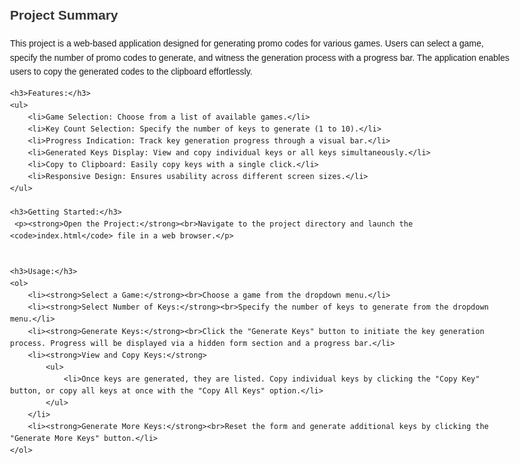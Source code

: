 <!DOCTYPE html>
<html lang="en">

<head>
    <meta charset="UTF-8">
    <meta http-equiv="X-UA-Compatible" content="IE=edge">
    <meta name="viewport" content="width=device-width, initial-scale=1.0">
    <title>Project Summary</title>
    <style>
        body {
            font-family: Arial, sans-serif;
            max-width: 800px;
            margin: 0 auto;
            padding: 20px;
            line-height: 1.6;
        }
        h2 {
            color: #333;
        }
        ul {
            list-style-type: none;
            padding: 0;
        }
        li {
            margin-bottom: 10px;
        }
    </style>
</head>

<body>
    <h2>Project Summary</h2>
    <p>This project is a web-based application designed for generating promo codes for various games. Users can select a game, specify the number of promo codes to generate, and witness the generation process with a progress bar. The application enables users to copy the generated codes to the clipboard effortlessly.</p>

    <h3>Features:</h3>
    <ul>
        <li>Game Selection: Choose from a list of available games.</li>
        <li>Key Count Selection: Specify the number of keys to generate (1 to 10).</li>
        <li>Progress Indication: Track key generation progress through a visual bar.</li>
        <li>Generated Keys Display: View and copy individual keys or all keys simultaneously.</li>
        <li>Copy to Clipboard: Easily copy keys with a single click.</li>
        <li>Responsive Design: Ensures usability across different screen sizes.</li>
    </ul>

    <h3>Getting Started:</h3>
     <p><strong>Open the Project:</strong><br>Navigate to the project directory and launch the <code>index.html</code> file in a web browser.</p>
    

    <h3>Usage:</h3>
    <ol>
        <li><strong>Select a Game:</strong><br>Choose a game from the dropdown menu.</li>
        <li><strong>Select Number of Keys:</strong><br>Specify the number of keys to generate from the dropdown menu.</li>
        <li><strong>Generate Keys:</strong><br>Click the "Generate Keys" button to initiate the key generation process. Progress will be displayed via a hidden form section and a progress bar.</li>
        <li><strong>View and Copy Keys:</strong>
            <ul>
                <li>Once keys are generated, they are listed. Copy individual keys by clicking the "Copy Key" button, or copy all keys at once with the "Copy All Keys" option.</li>
            </ul>
        </li>
        <li><strong>Generate More Keys:</strong><br>Reset the form and generate additional keys by clicking the "Generate More Keys" button.</li>
    </ol>
</body>

</html>